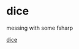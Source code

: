 # dice

messing with some fsharp

[dice](https://www.reddit.com/r/dailyprogrammer/comments/8s0cy1/20180618_challenge_364_easy_create_a_dice_roller/)
